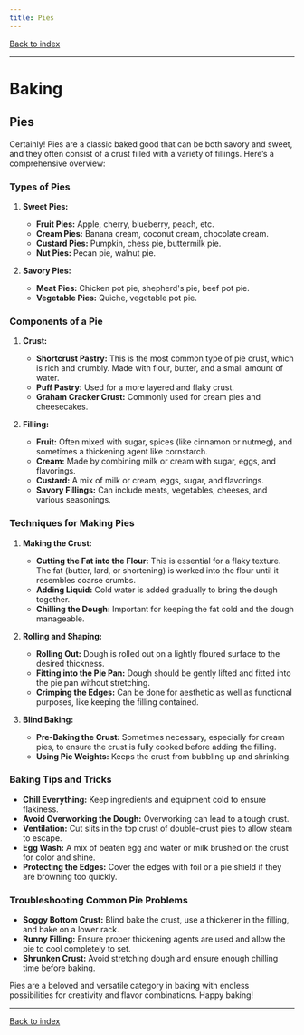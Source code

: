 ```yaml
---
title: Pies
---
```


[Back to index](index.html)

---
# Baking
## Pies

Certainly! Pies are a classic baked good that can be both savory and sweet, and they often consist of a crust filled with a variety of fillings. Here’s a comprehensive overview:

### Types of Pies
1. **Sweet Pies:**
   - **Fruit Pies:** Apple, cherry, blueberry, peach, etc.
   - **Cream Pies:** Banana cream, coconut cream, chocolate cream.
   - **Custard Pies:** Pumpkin, chess pie, buttermilk pie.
   - **Nut Pies:** Pecan pie, walnut pie.

2. **Savory Pies:**
   - **Meat Pies:** Chicken pot pie, shepherd's pie, beef pot pie.
   - **Vegetable Pies:** Quiche, vegetable pot pie.
   
### Components of a Pie
1. **Crust:**
   - **Shortcrust Pastry:** This is the most common type of pie crust, which is rich and crumbly. Made with flour, butter, and a small amount of water.
   - **Puff Pastry:** Used for a more layered and flaky crust.
   - **Graham Cracker Crust:** Commonly used for cream pies and cheesecakes.

2. **Filling:**
   - **Fruit:** Often mixed with sugar, spices (like cinnamon or nutmeg), and sometimes a thickening agent like cornstarch.
   - **Cream:** Made by combining milk or cream with sugar, eggs, and flavorings.
   - **Custard:** A mix of milk or cream, eggs, sugar, and flavorings.
   - **Savory Fillings:** Can include meats, vegetables, cheeses, and various seasonings.

### Techniques for Making Pies
1. **Making the Crust:**
   - **Cutting the Fat into the Flour:** This is essential for a flaky texture. The fat (butter, lard, or shortening) is worked into the flour until it resembles coarse crumbs.
   - **Adding Liquid:** Cold water is added gradually to bring the dough together.
   - **Chilling the Dough:** Important for keeping the fat cold and the dough manageable.

2. **Rolling and Shaping:**
   - **Rolling Out:** Dough is rolled out on a lightly floured surface to the desired thickness.
   - **Fitting into the Pie Pan:** Dough should be gently lifted and fitted into the pie pan without stretching.
   - **Crimping the Edges:** Can be done for aesthetic as well as functional purposes, like keeping the filling contained.

3. **Blind Baking:**
   - **Pre-Baking the Crust:** Sometimes necessary, especially for cream pies, to ensure the crust is fully cooked before adding the filling.
   - **Using Pie Weights:** Keeps the crust from bubbling up and shrinking.

### Baking Tips and Tricks
- **Chill Everything:** Keep ingredients and equipment cold to ensure flakiness.
- **Avoid Overworking the Dough:** Overworking can lead to a tough crust.
- **Ventilation:** Cut slits in the top crust of double-crust pies to allow steam to escape.
- **Egg Wash:** A mix of beaten egg and water or milk brushed on the crust for color and shine.
- **Protecting the Edges:** Cover the edges with foil or a pie shield if they are browning too quickly.

### Troubleshooting Common Pie Problems
- **Soggy Bottom Crust:** Blind bake the crust, use a thickener in the filling, and bake on a lower rack.
- **Runny Filling:** Ensure proper thickening agents are used and allow the pie to cool completely to set.
- **Shrunken Crust:** Avoid stretching dough and ensure enough chilling time before baking.

Pies are a beloved and versatile category in baking with endless possibilities for creativity and flavor combinations. Happy baking!

---
[Back to index](index.html)

